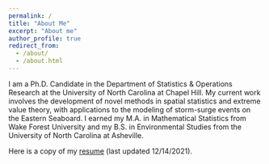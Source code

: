 ```yaml
---
permalink: /
title: "About Me"
excerpt: "About me"
author_profile: true
redirect_from: 
  - /about/
  - /about.html
---
```


I am a Ph.D. Candidate in the Department of Statistics & Operations Research at the University of North Carolina at Chapel Hill. My current work involves the development of novel methods in spatial statistics and extreme value theory, with applications to the modeling of storm-surge events on the Eastern Seaboard. I earned my M.A. in Mathematical Statistics from Wake Forest University and my B.S. in Environmental Studies from the University of North Carolina at Asheville.

Here is a copy of my [resume](/resume.pdf) (last updated 12/14/2021).
